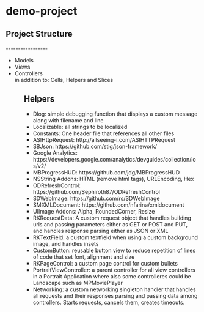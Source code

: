 demo-project
============

<h2>Project Structure</h2>
-----------------
<ul>
<li>Models</li>
<li>Views</li>
<li>Controllers</li>
in addition to: Cells, Helpers and Slices
<ul>

<h2>Helpers</h2>
<ul>
<li>Dlog: simple debugging function that displays a custom message along with filename and line</li>
<li>Localizable: all strings to be localized</li>
<li>Constants: One header file that references all other files</li>
<li>ASIHttpRequest: http://allseeing-i.com/ASIHTTPRequest</li>
<li>SBJson: https://github.com/stig/json-framework/</li>
<li>Google Analytics: https://developers.google.com/analytics/devguides/collection/ios/v2/</li>
<li>MBProgressHUD: https://github.com/jdg/MBProgressHUD</li>
<li>NSString Addons: HTML (remove html tags), URLEncoding, Hex</li>
<li>ODRefreshControl: https://github.com/Sephiroth87/ODRefreshControl‎</li>
<li>SDWebImage: https://github.com/rs/SDWebImage</li>
<li>SMXMLDocument: https://github.com/nfarina/xmldocument‎</li>
<li>UIImage Addons: Alpha, RoundedCorner, Resize</li>
<hl>
<li>RKRequestData: A custom request object that handles building urls and passing parameters either as GET or POST and PUT, and handles response parsing either as JSON or XML</li>
<li>RKTextField: a custom textfield when using a custom background image, and handles insets</li>
<li>CustomButton: reusable button view to reduce repetition of lines of code that set font, alignment and size</li>
<li>RKPageControl: a custom page control for custom bullets</li>
<li>PortraitViewController: a parent controller for all view controllers in a Portrait Application where also some controlleres could be Landscape such as MPMoviePlayer</li>
<li>Networking: a custom networking singleton handler that handles all requests and their responses parsing and passing data among controllers. Starts requests, cancels them, creates timeouts.</li>
</ul>
